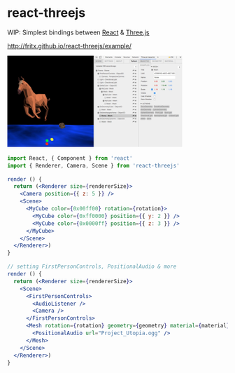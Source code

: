 # react-threejs

WIP: Simplest bindings between [React][react] & [Three.js][threejs]

http://fritx.github.io/react-threejs/example/

<img width="400" src="debugging.jpg" />


```js
import React, { Component } from 'react'
import { Renderer, Camera, Scene } from 'react-threejs'
```

```jsx
render () {
  return (<Renderer size={rendererSize}>
    <Camera position={{ z: 5 }} />
    <Scene>
      <MyCube color={0x00ff00} rotation={rotation}>
        <MyCube color={0xff0000} position={{ y: 2 }} />
        <MyCube color={0x0000ff} position={{ z: 3 }} />
      </MyCube>
    </Scene>
  </Renderer>)
}
```

```jsx
// setting FirstPersonControls, PositionalAudio & more
render () {
  return (<Renderer size={rendererSize}>
    <Scene>
      <FirstPersonControls>
        <AudioListener />
        <Camera />
      </FirstPersonControls>
      <Mesh rotation={rotation} geometry={geometry} material={material}>
        <PositionalAudio url="Project_Utopia.ogg" />
      </Mesh>
    </Scene>
  </Renderer>)
}
```


[react]: https://github.com/facebook/react
[threejs]: https://github.com/mrdoob/three.js
